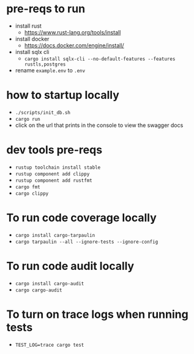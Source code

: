 # pre-reqs to run
* install rust
    - https://www.rust-lang.org/tools/install
* install docker
    - https://docs.docker.com/engine/install/
* install sqlx cli
    - `cargo install sqlx-cli --no-default-features --features rustls,postgres`
* rename `example.env` to `.env`

# how to startup locally
* `./scripts/init_db.sh`
* `cargo run`
* click on the url that prints in the console to view the swagger docs

# dev tools pre-reqs
* `rustup toolchain install stable`
* `rustup component add clippy`
* `rustup component add rustfmt`
* `cargo fmt`
* `cargo clippy`

# To run code coverage locally
* `cargo install cargo-tarpaulin`
* `cargo tarpaulin --all --ignore-tests --ignore-config`

# To run code audit locally
* `cargo install cargo-audit`
* `cargo cargo-audit`

# To turn on trace logs when running tests
* `TEST_LOG=trace cargo test`